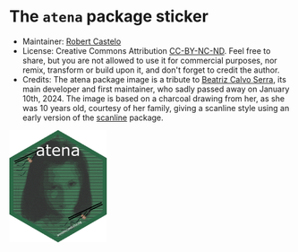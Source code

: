 # The `atena` package sticker

* Maintainer: [Robert Castelo](https://github.com/rcastelo/)
* License: Creative Commons Attribution
  [CC-BY-NC-ND](https://creativecommons.org/licenses/by-nc-nd/4.0/). Feel free
  to share, but you are not allowed to use it for commercial purposes, nor
  remix, transform or build upon it, and don't forget to credit the author.
* Credits: The atena package image is a tribute to
  [Beatriz Calvo Serra](https://github.com/beacalvo), its main developer
  and first maintainer, who sadly passed away on January 10th, 2024. The
  image is based on a charcoal drawing from her, as she was 10 years old,
  courtesy of her family, giving a scanline style using an early version
  of the [scanline](https://github.com/cj-holmes/scanline) package.

<img src=atena.png height="200">
